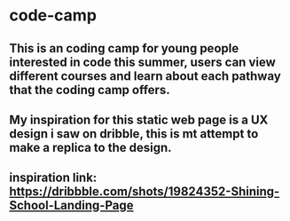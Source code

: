 # code-camp

## This is an coding camp for young people interested in code this summer, users can view different courses and learn about each pathway that the coding camp offers.

## My inspiration for this static web page is a UX design i saw on dribble, this is mt attempt to make a replica to the design.

## inspiration link: https://dribbble.com/shots/19824352-Shining-School-Landing-Page

